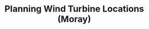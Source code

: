 ---
schema: default
title: Planning Wind Turbine Locations (Moray)
organization: Moray Council
notes: >-
    Wind turbine locations generated from planning applications received by Moray Council this includes applications Moray Council dealt with and Section 36 applications which were dealt with by Scottish Government. It also includes refused applications, some of the refused applications maybe appealed. Some applications maybe for the same site where the applicant has submitted a revised application to change turbine size/location etc.Any turbine location co-ordinates we provide will not be exact locations taken from GPS or similar. The co-ordinates will be either calculated from plans provide by the applicant or grid co-ordinates stated in the application, these co-ordinates will not take into account for any micro-siting at construction stage. The data is provided based on the best information available to the council at the time of writing.
resources:
  - name: Planning Wind Turbine Locations (Moray) FEATURE LAYER
  - url: >-
      
  - format: FEATURE LAYER
license: 
category:

  - Planning
  - INSPIRE
maintainer: Moray Council
maintainer_email: someone@example.com
---